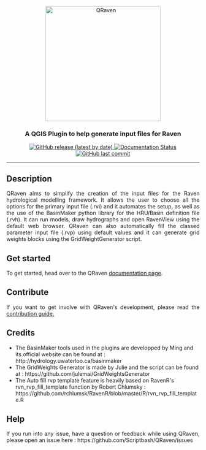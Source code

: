 <p align="center">
<img alt="QRaven" src= "https://user-images.githubusercontent.com/98601298/206937821-d1d04252-11ac-4094-974f-fda63e1f4cca.png" width="300">
</p>

<h3 align="center">A QGIS Plugin to help generate input files for Raven</h3>

<p align="center">

<a href="https://github.com/Scriptbash/QRaven/releases">
    <img alt="GitHub release (latest by date)" src="https://img.shields.io/github/v/release/Scriptbash/QRaven?display_name=tag">
</a>
<a href='https://qraven.readthedocs.io/en/latest/?badge=latest'>
    <img src='https://readthedocs.org/projects/qraven/badge/?version=latest' alt='Documentation Status' />
</a>
<a href="https://github.com/Scriptbash/QRaven/commits/main">
    <img alt="GitHub last commit" src="https://img.shields.io/github/last-commit/Scriptbash/Qraven">
</a>
</p>

---




## Description
<p align="justify">
QRaven aims to simplify the creation of the input files for the Raven hydrological modelling framework. It allows the user to choose all the options for the primary input file (.rvi) and it automates the setup, as well as the use of the BasinMaker python library for the HRU/Basin definition file (.rvh). It can run models, draw hydrographs and open RavenView using the default web browser. QRaven can also automatically fill the classed parameter input file (.rvp) using default values and it can generate grid weights blocks using the GridWeightGenerator script.

</p>

## Get started
<p align ="justify">
To get started, head over to the QRaven <a href='https://qraven.readthedocs.io'>documentation page</a>.
<p>

## Contribute
<p align ="justify">
If you want to get involve with QRaven's development, please read the <a href="https://qraven.readthedocs.io/en/latest/contribute.html">contribution guide.</a>
</p>

## Credits
<p align ="justify">
<ul>
<li>The BasinMaker tools used in the plugins are developped by Ming and its official website can be found at : http://hydrology.uwaterloo.ca/basinmaker </li>
<li> The GridWeights Generator is made by Julie and the script can be found at : https://github.com/julemai/GridWeightsGenerator </li>
<li>The Auto fill rvp template feature is heavily based on RavenR's rvn_rvp_fill_template function by Robert Chlumsky : https://github.com/rchlumsk/RavenR/blob/master/R/rvn_rvp_fill_template.R </li>
</ul>
</p>

## Help
<p align ="justify">
If you run into any issue, have a question or feedback while using QRaven, please open an issue here : https://github.com/Scriptbash/QRaven/issues
</p>
